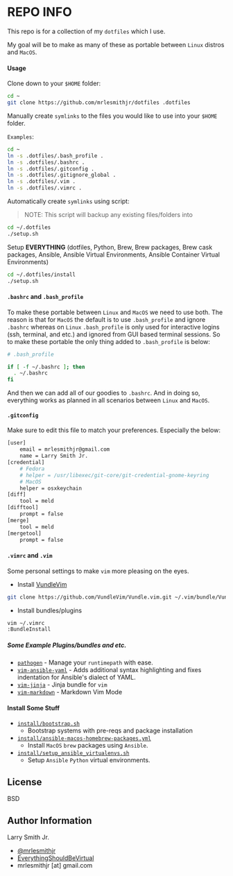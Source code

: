 # REPO INFO

This repo is for a collection of my `dotfiles` which I use.

My goal will be to make as many of these as portable between `Linux` distros
and `MacOS`.

#### Usage

Clone down to your `$HOME` folder:

```bash
cd ~
git clone https://github.com/mrlesmithjr/dotfiles .dotfiles
```

Manually create `symlinks` to the files you would like to use into your `$HOME` folder.

`Examples`:

```bash
cd ~
ln -s .dotfiles/.bash_profile .
ln -s .dotfiles/.bashrc .
ln -s .dotfiles/.gitconfig .
ln -s .dotfiles/.gitignore_global .
ln -s .dotfiles/.vim .
ln -s .dotfiles/.vimrc .
```

Automatically create `symlinks` using script:

> NOTE: This script will backup any existing files/folders into

```bash
cd ~/.dotfiles
./setup.sh
```

Setup **EVERYTHING** (dotfiles, Python, Brew, Brew packages, Brew cask packages,
Ansible, Ansible Virtual Environments, Ansible Container Virtual Environments)

```bash
cd ~/.dotfiles/install
./setup.sh
```

#### `.bashrc` and `.bash_profile`

To make these portable between `Linux` and `MacOS` we need to use both. The
reason is that for `MacOS` the default is to use `.bash_profile` and ignore
`.bashrc` whereas on `Linux` `.bash_profile` is only used for interactive
logins (ssh, terminal, and etc.) and ignored from GUI based terminal sessions.
So to make these portable the only thing added to `.bash_profile` is below:

```bash
# .bash_profile

if [ -f ~/.bashrc ]; then
  . ~/.bashrc
fi
```

And then we can add all of our goodies to `.bashrc`. And in doing so,
everything works as planned in all scenarios between `Linux` and `MacOS`.

#### `.gitconfig`

Make sure to edit this file to match your preferences. Especially the below:

```bash
[user]
	email = mrlesmithjr@gmail.com
	name = Larry Smith Jr.
[credential]
	# Fedora
	# helper = /usr/libexec/git-core/git-credential-gnome-keyring
	# MacOS
	helper = osxkeychain
[diff]
	tool = meld
[difftool]
	prompt = false
[merge]
	tool = meld
[mergetool]
	prompt = false
```

#### `.vimrc` and `.vim`

Some personal settings to make `vim` more pleasing on the eyes.

-   Install [VundleVim](https://github.com/VundleVim/Vundle.vim)

```bash
git clone https://github.com/VundleVim/Vundle.vim.git ~/.vim/bundle/Vundle.vim
```

-   Install bundles/plugins

```bash
vim ~/.vimrc
:BundleInstall
```

##### Some Example Plugins/bundles and etc.

-   [`pathogen`](https://github.com/tpope/vim-pathogen) - Manage your
    `runtimepath` with ease.
-   [`vim-ansible-yaml`](https://github.com/chase/vim-ansible-yaml) - Adds
    additional syntax highlighting and fixes indentation for Ansible's dialect
    of YAML.
-   [`vim-jinja`](https://github.com/lepture/vim-jinja) - Jinja bundle for `vim`
-   [`vim-markdown`](https://github.com/plasticboy/vim-markdown) - Markdown Vim
    Mode

#### Install Some Stuff

-   [`install/bootstrap.sh`](install/bootstrap.sh)
    -   Bootstrap systems with pre-reqs and package installation
-   [`install/ansible-macos-homebrew-packages.yml`](install/ansible-macos-homebrew-packages.yml)
    -   Install `MacOS` `brew` packages using `Ansible`.
-   [`install/setup_ansible_virtualenvs.sh`](install/setup_ansible_virtualenvs.sh)
    -   Setup `Ansible` `Python` virtual environments.

## License

BSD

## Author Information

Larry Smith Jr.

-   [@mrlesmithjr](https://www.twitter.com/mrlesmithjr)
-   [EverythingShouldBeVirtual](http://everythingshouldbevirtual.com)
-   mrlesmithjr [at] gmail.com
